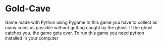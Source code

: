 # Gold-Cave
 Game made with Python using Pygame
In this game you have to collect as many coins as possible without getting caught by the ghost.
If the ghost catches you, the game gets over.
To run this game you need python installed in your computer
